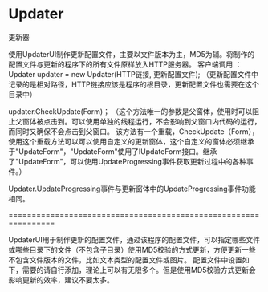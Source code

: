 # Updater
更新器

使用UpdaterUI制作更新配置文件，主要以文件版本为主，MD5为辅。将制作的配置文件与更新的程序下的所有文件原样放入HTTP服务器。
客户端调用 ：
Updater updater = new Updater(HTTP链接, 更新配置文件);
（更新配置文件中记录的是相对路径，HTTP链接应该是程序的根目录，更新配置文件也需要在这个目录中）


updater.CheckUpdate(Form)；
（这个方法唯一的参数是父窗体，使用时可以阻止父窗体被点击到。可以使用单独的线程运行，不会影响到父窗口内代码的运行，而同时又确保不会点击到父窗口。
该方法有一个重载，CheckUpdate<T>（Form），使用这个重载方法可以可以使用自定义的更新窗体，这个自定义的窗体必须继承于"UpdateForm"，"UpdateForm"使用了IUpdateForm接口。继承了"UpdateForm"，可以使用UpdateProgressing事件获取更新过程中的各种事件。）
  
Updater.UpdateProgressing事件与更新窗体中的UpdateProgressing事件功能相同。


================================================================


UpdaterUI用于制作更新的配置文件，通过该程序的配置文件，可以指定哪些文件或哪些目录下的文件（不包含子目录）使用MD5校验的方式更新，方便更新一些不包含文件版本的文件，比如文本类型的配置文件或图片。
配置文件中设置如下，需要的请自行添加，理论上可以有无限多个。但是使用MD5校验方式更新会影响更新的效率，建议不要太多。


<appSettings>
    <add key="MD5Hash_File_1" value="文件1"/>
    <add key="MD5Hash_File_2" value="文件2"/>
    <add key="MD5Hash_File_3" value="bin\文件3"/>
    <add key="MD5Hash_File_x" value="bin\data\文件x"/>
    <add key="MD5Hash_Directory_1" value="bin\data\"/>
    <add key="MD5Hash_Directory_2" value="bin\image\"/>
    <add key="MD5Hash_Directory_3" value="bin\gif\"/>
    <add key="MD5Hash_Directory_x" value="bin\xxxxx\"/>
</appSettings>
